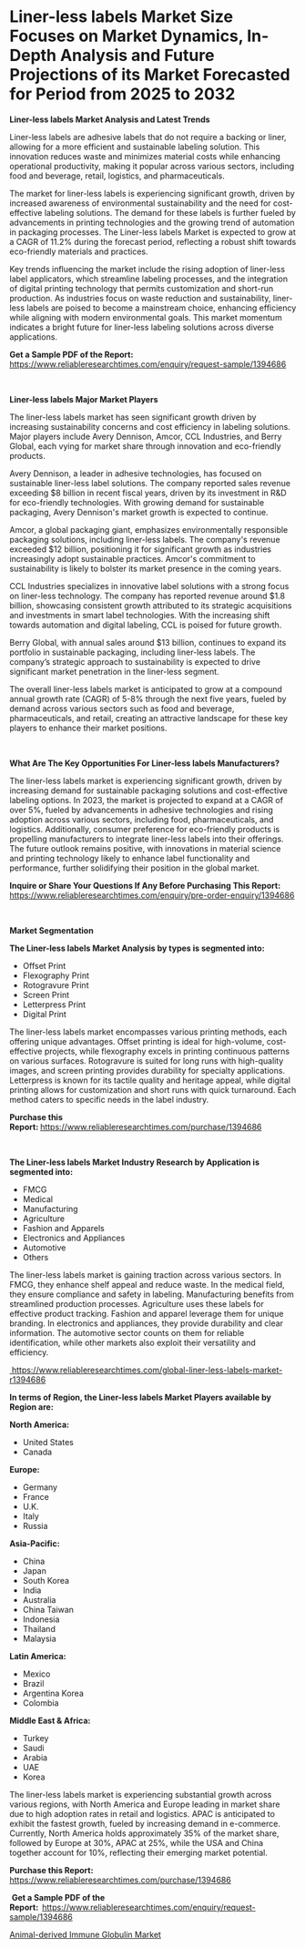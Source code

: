 <p><h1>Liner-less labels Market Size Focuses on Market Dynamics, In-Depth Analysis and Future Projections of its Market Forecasted for Period from 2025 to 2032</h1></p><p><strong>Liner-less labels Market Analysis and Latest Trends</strong></p>
<p><p>Liner-less labels are adhesive labels that do not require a backing or liner, allowing for a more efficient and sustainable labeling solution. This innovation reduces waste and minimizes material costs while enhancing operational productivity, making it popular across various sectors, including food and beverage, retail, logistics, and pharmaceuticals.</p><p>The market for liner-less labels is experiencing significant growth, driven by increased awareness of environmental sustainability and the need for cost-effective labeling solutions. The demand for these labels is further fueled by advancements in printing technologies and the growing trend of automation in packaging processes. The Liner-less labels Market is expected to grow at a CAGR of 11.2% during the forecast period, reflecting a robust shift towards eco-friendly materials and practices.</p><p>Key trends influencing the market include the rising adoption of liner-less label applicators, which streamline labeling processes, and the integration of digital printing technology that permits customization and short-run production. As industries focus on waste reduction and sustainability, liner-less labels are poised to become a mainstream choice, enhancing efficiency while aligning with modern environmental goals. This market momentum indicates a bright future for liner-less labeling solutions across diverse applications.</p></p>
<p><strong>Get a Sample PDF of the Report:&nbsp;</strong> <a href="https://www.reliableresearchtimes.com/enquiry/request-sample/1394686?utm_campaign=2722&utm_medium=2&utm_source=Github&utm_content=ia&utm_term=22032025&utm_id=liner-less-labels">https://www.reliableresearchtimes.com/enquiry/request-sample/1394686</a></p>
<p>&nbsp;</p>
<p><strong>Liner-less labels Major Market Players</strong></p>
<p><p>The liner-less labels market has seen significant growth driven by increasing sustainability concerns and cost efficiency in labeling solutions. Major players include Avery Dennison, Amcor, CCL Industries, and Berry Global, each vying for market share through innovation and eco-friendly products.</p><p>Avery Dennison, a leader in adhesive technologies, has focused on sustainable liner-less label solutions. The company reported sales revenue exceeding $8 billion in recent fiscal years, driven by its investment in R&D for eco-friendly technologies. With growing demand for sustainable packaging, Avery Dennison's market growth is expected to continue.</p><p>Amcor, a global packaging giant, emphasizes environmentally responsible packaging solutions, including liner-less labels. The company's revenue exceeded $12 billion, positioning it for significant growth as industries increasingly adopt sustainable practices. Amcor's commitment to sustainability is likely to bolster its market presence in the coming years.</p><p>CCL Industries specializes in innovative label solutions with a strong focus on liner-less technology. The company has reported revenue around $1.8 billion, showcasing consistent growth attributed to its strategic acquisitions and investments in smart label technologies. With the increasing shift towards automation and digital labeling, CCL is poised for future growth.</p><p>Berry Global, with annual sales around $13 billion, continues to expand its portfolio in sustainable packaging, including liner-less labels. The company’s strategic approach to sustainability is expected to drive significant market penetration in the liner-less segment.</p><p>The overall liner-less labels market is anticipated to grow at a compound annual growth rate (CAGR) of 5-8% through the next five years, fueled by demand across various sectors such as food and beverage, pharmaceuticals, and retail, creating an attractive landscape for these key players to enhance their market positions.</p></p>
<p>&nbsp;</p>
<p><strong>What Are The Key Opportunities For Liner-less labels Manufacturers?</strong></p>
<p><p>The liner-less labels market is experiencing significant growth, driven by increasing demand for sustainable packaging solutions and cost-effective labeling options. In 2023, the market is projected to expand at a CAGR of over 5%, fueled by advancements in adhesive technologies and rising adoption across various sectors, including food, pharmaceuticals, and logistics. Additionally, consumer preference for eco-friendly products is propelling manufacturers to integrate liner-less labels into their offerings. The future outlook remains positive, with innovations in material science and printing technology likely to enhance label functionality and performance, further solidifying their position in the global market.</p></p>
<p><strong>Inquire or Share Your Questions If Any Before Purchasing This Report:</strong> <a href="https://www.reliableresearchtimes.com/enquiry/pre-order-enquiry/1394686?utm_campaign=2722&utm_medium=2&utm_source=Github&utm_content=ia&utm_term=22032025&utm_id=liner-less-labels">https://www.reliableresearchtimes.com/enquiry/pre-order-enquiry/1394686</a></p>
<p>&nbsp;</p>
<p><strong>Market Segmentation</strong></p>
<p><strong>The Liner-less labels Market Analysis by types is segmented into:</strong></p>
<p><ul><li>Offset Print</li><li>Flexography Print</li><li>Rotogravure Print</li><li>Screen Print</li><li>Letterpress Print</li><li>Digital Print</li></ul></p>
<p><p>The liner-less labels market encompasses various printing methods, each offering unique advantages. Offset printing is ideal for high-volume, cost-effective projects, while flexography excels in printing continuous patterns on various surfaces. Rotogravure is suited for long runs with high-quality images, and screen printing provides durability for specialty applications. Letterpress is known for its tactile quality and heritage appeal, while digital printing allows for customization and short runs with quick turnaround. Each method caters to specific needs in the label industry.</p></p>
<p><strong>Purchase this Report:&nbsp;</strong><a href="https://www.reliableresearchtimes.com/purchase/1394686?utm_campaign=2722&utm_medium=2&utm_source=Github&utm_content=ia&utm_term=22032025&utm_id=liner-less-labels">https://www.reliableresearchtimes.com/purchase/1394686</a></p>
<p>&nbsp;</p>
<p><strong>The Liner-less labels Market Industry Research by Application is segmented into:</strong></p>
<p><ul><li>FMCG</li><li>Medical</li><li>Manufacturing</li><li>Agriculture</li><li>Fashion and Apparels</li><li>Electronics and Appliances</li><li>Automotive</li><li>Others</li></ul></p>
<p><p>The liner-less labels market is gaining traction across various sectors. In FMCG, they enhance shelf appeal and reduce waste. In the medical field, they ensure compliance and safety in labeling. Manufacturing benefits from streamlined production processes. Agriculture uses these labels for effective product tracking. Fashion and apparel leverage them for unique branding. In electronics and appliances, they provide durability and clear information. The automotive sector counts on them for reliable identification, while other markets also exploit their versatility and efficiency.</p></p>
<p><a href="https://www.reliableresearchtimes.com/global-liner-less-labels-market-r1394686?utm_campaign=2722&utm_medium=2&utm_source=Github&utm_content=ia&utm_term=22032025&utm_id=liner-less-labels">&nbsp;https://www.reliableresearchtimes.com/global-liner-less-labels-market-r1394686</a></p>
<p><strong>In terms of Region, the Liner-less labels Market Players available by Region are:</strong></p>
<p>
    <p> <strong> North America: </strong>
        <ul>
            <li>United States</li>
            <li>Canada</li>
        </ul>
        </p> 
    <p> <strong> Europe: </strong>
        <ul>
            <li>Germany</li>
            <li>France</li>
            <li>U.K.</li>
            <li>Italy</li>
            <li>Russia</li>
        </ul>
        </p> 
    <p> <strong> Asia-Pacific: </strong>
        <ul>
            <li>China</li>
            <li>Japan</li>
            <li>South Korea</li>
            <li>India</li>
            <li>Australia</li>
            <li>China Taiwan</li>
            <li>Indonesia</li>
            <li>Thailand</li>
            <li>Malaysia</li>
        </ul>
        </p> 
    <p> <strong> Latin America: </strong>
        <ul>
            <li>Mexico</li>
            <li>Brazil</li>
            <li>Argentina Korea</li>
            <li>Colombia</li>
        </ul>
        </p> 
    <p> <strong> Middle East & Africa: </strong>
        <ul>
            <li>Turkey</li>
            <li>Saudi</li>
            <li>Arabia</li>
            <li>UAE</li>
            <li>Korea</li>
        </ul>
    </p>
    </p>
<p><p>The liner-less labels market is experiencing substantial growth across various regions, with North America and Europe leading in market share due to high adoption rates in retail and logistics. APAC is anticipated to exhibit the fastest growth, fueled by increasing demand in e-commerce. Currently, North America holds approximately 35% of the market share, followed by Europe at 30%, APAC at 25%, while the USA and China together account for 10%, reflecting their emerging market potential.</p></p>
<p><strong>Purchase this Report: </strong><a href="https://www.reliableresearchtimes.com/purchase/1394686?utm_campaign=2722&utm_medium=2&utm_source=Github&utm_content=ia&utm_term=22032025&utm_id=liner-less-labels">https://www.reliableresearchtimes.com/purchase/1394686</a></p>
<p>&nbsp;<strong>Get a Sample PDF of the Report:&nbsp;&nbsp;</strong><a href="https://www.reliableresearchtimes.com/enquiry/request-sample/1394686?utm_campaign=2722&utm_medium=2&utm_source=Github&utm_content=ia&utm_term=22032025&utm_id=liner-less-labels">https://www.reliableresearchtimes.com/enquiry/request-sample/1394686</a></p>
<p><strong></strong></p>
<p><p><a href="https://github.com/ezahdyre/Market-Research-Report-List-1/blob/main/animal-derived-immune-globulin-market.md?utm_campaign=2722&utm_medium=2&utm_source=Github&utm_content=ia&utm_term=22032025&utm_id=liner-less-labels">Animal-derived Immune Globulin Market</a></p></p>